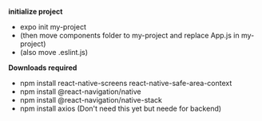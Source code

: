 **initialize project**
- expo init my-project
- (then move components folder to my-project and replace App.js in my-project)
- (also move .eslint.js)

**Downloads required**
- npm install react-native-screens react-native-safe-area-context
- npm install @react-navigation/native
- npm install @react-navigation/native-stack
- npm install axios (Don't need this yet but neede for backend)